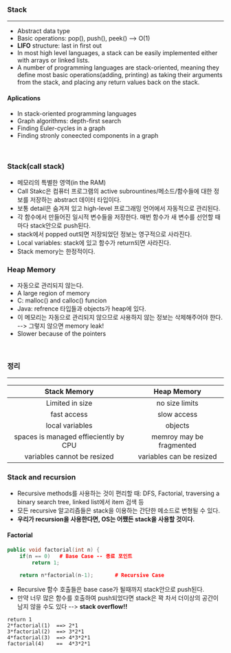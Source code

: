 ### Stack
---
- Abstract data type
- Basic operations: pop(), push(), peek() --> O(1)
- **LIFO** structure: last in first out
- In most high level languages, a stack can be easily implemented either with arrays or linked lists.
- A number of programming languages are stack-oriented, meaning they define most basic operations(adding, printing) as taking their arguments from the stack, and placing any return values back on the stack.


#### Aplications
- In stack-oriented programming languages
- Graph algorithms: depth-first search 
- Finding Euler-cycles in a graph
- Finding stronly coneected components in a graph

<br>

 ### Stack(call stack)
 - 메모리의 특별한 영역(in the RAM)
 - Call Stakc은 컴퓨터 프로그램의 active subrountines/메소드/함수들에 대한 정보를 저장하는 abstract 데이터 타입이다.
 - 보통 detail은 숨겨져 있고 high-level 프로그래밍 언어에서 자동적으로 관리된다.
 - 각 함수에서 만들어진 일시적 변수들을 저장한다. 매번 함수가 새 변수를 선언할 때마다 stack안으로 push된다.
 - stack에서 popped out되면 저장되었던 정보는 영구적으로 사라진다.
 - Local variables: stack에 있고 함수가 return되면 사라진다.
 - Stack memory는 한정적이다.
 
 
 ### Heap Memory
 - 자동으로 관리되지 않는다.
 - A large region of memory
 - C: malloc() and calloc() funcion
 - Java: refrence 타입들과 objects가 heap에 있다.
 - 이 메모리는 자동으로 관리되지 않으므로 사용하지 않는 정보는 삭제해주어야 한다. --> 그렇지 않으면 memory leak! 
 - Slower because of the pointers
 
 <br>
 
 ### 정리
 ---
 Stack Memory | Heap Memory
:------------:|:-----------:|
Limited in size|no size limits
fast access|slow access
local variables|objects
spaces is managed effieciently by CPU|memroy may be fragmented
variables cannot be resized | variables can be resized


### Stack and recursion
- Recursive methods를 사용하는 것이 편리할 때: DFS, Factorial, traversing a binary search tree, linked list에서 item 검색 등
- 모든 recursive 알고리즘들은 stack을 이용하는 간단한 메소드로 변형될 수 있다.
- **우리가 recursion을 사용한다면, OS는 어쨌든 stack을 사용할 것이다.**

#### Factorial
```c++
public void factorial(int n) {
    if(n == 0)   # Base Case -- 종료 포인트
        return 1;
    
    return n*factorial(n-1);       # Recursive Case
```

- Recursive 함수 호출들은 base case가 될때까지 stack안으로 push된다.
- 만약 너무 많은 함수를 호출하여 push되었다면 stack은 꽉 차서 더이상의 공간이 남지 않을 수도 있다 --> **stack overflow!!**

```
return 1
2*factorial(1)  ==> 2*1
3*factorial(2)  ==> 3*2*1
4*factorial(3)  ==> 4*3*2*1
factorial(4)    ==  4*3*2*1
```
